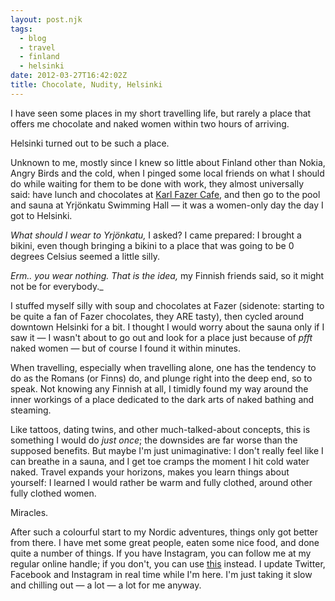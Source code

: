 ```yaml
---
layout: post.njk
tags:
  - blog
  - travel 
  - finland
  - helsinki
date: 2012-03-27T16:42:02Z
title: Chocolate, Nudity, Helsinki
---
```


I have seen some places in my short travelling life, but rarely a place that offers me chocolate and naked women within two hours of arriving.

Helsinki turned out to be such a place.

Unknown to me, mostly since I knew so little about Finland other than Nokia, Angry Birds and the cold, when I pinged some local friends on what I should do while waiting for them to be done with work, they almost universally said: have lunch and chocolates at [Karl Fazer Cafe](http://www.fazer.fi/Tuotteet-ja-palvelut/Kahvilat-ja-Ravintolat/Fazer-Kahvilat-ja-Ravintolat/Ravintolat/Helsinki/Karl-Fazer-Cafe/), and then go to the pool and sauna at Yrjönkatu Swimming Hall &#8212; it was a women-only day the day I got to Helsinki.

_What should I wear to Yrjönkatu,_ I asked? I came prepared: I brought a bikini, even though bringing a bikini to a place that was going to be 0 degrees Celsius seemed a little silly.

_Erm.. you wear nothing. That is the idea,_ my Finnish friends said, so it might not be for everybody._

I stuffed myself silly with soup and chocolates at Fazer (sidenote: starting to be quite a fan of Fazer chocolates, they ARE tasty), then cycled around downtown Helsinki for a bit. I thought I would worry about the sauna only if I saw it &#8212; I wasn't about to go out and look for a place just because of _pfft_ naked women &#8212; but of course I found it within minutes.

When travelling, especially when travelling alone, one has the tendency to do as the Romans (or Finns) do, and plunge right into the deep end, so to speak. Not knowing any Finnish at all, I timidly found my way around the inner workings of a place dedicated to the dark arts of naked bathing and steaming.

Like tattoos, dating twins, and other much-talked-about concepts, this is something I would do _just once_; the downsides are far worse than the supposed benefits. But maybe I'm just unimaginative: I don't really feel like I can breathe in a sauna, and I get toe cramps the moment I hit cold water naked. Travel expands your horizons, makes you learn things about yourself: I learned I would rather be warm and fully clothed, around other fully clothed women.

Miracles.

After such a colourful start to my Nordic adventures, things only got better from there. I have met some great people, eaten some nice food, and done quite a number of things. If you have Instagram, you can follow me at my regular online handle; if you don't, you can use [this](http://web.stagram.com/n/skinnylatte/) instead. I update Twitter, Facebook and Instagram in real time while I'm here. I'm just taking it slow and chilling out &#8212; a lot &#8212; a lot for me anyway.
